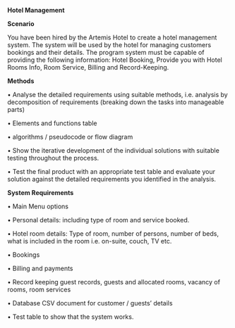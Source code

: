 ****Hotel Management****

**Scenario**

You have been hired by the Artemis Hotel to create a hotel management system.  The system will be used by the hotel for managing customers bookings and their details.
The program system must be capable of providing the following information:
Hotel Booking, Provide you with Hotel Rooms Info, Room Service, Billing and Record-Keeping.

**Methods**

•	Analyse the detailed requirements using suitable methods, i.e. analysis by decomposition of requirements (breaking down the tasks into manageable parts)

•	Elements and functions table

•	algorithms / pseudocode or flow diagram 

•	Show the iterative development of the individual solutions with suitable testing throughout the process. 

•	Test the final product with an appropriate test table and evaluate your solution against the detailed requirements you identified in the analysis.


**System Requirements**

•	Main Menu options

•	Personal details: including type of room and service booked.

•	Hotel room details: Type of room, number of persons, number of beds, what is included in the room i.e. on-suite, couch, TV etc.

•	Bookings

•	Billing and payments

•	Record keeping guest records, guests and allocated rooms, vacancy of rooms, room services

•	Database CSV document for customer / guests’ details

•	Test table to show that the system works.

